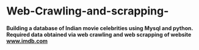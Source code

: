 # Web-Crawling-and-scrapping-
#### Building a database of Indian movie celebrities using Mysql and python. Required data obtained via web crawling and web scrapping of website www.imdb.com
